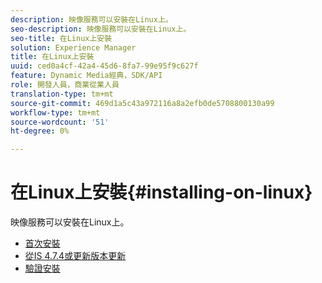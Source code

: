 ```yaml
---
description: 映像服務可以安裝在Linux上。
seo-description: 映像服務可以安裝在Linux上。
seo-title: 在Linux上安裝
solution: Experience Manager
title: 在Linux上安裝
uuid: ced0a4cf-42a4-45d6-8fa7-99e95f9c627f
feature: Dynamic Media經典，SDK/API
role: 開發人員，商業從業人員
translation-type: tm+mt
source-git-commit: 469d1a5c43a972116a8a2efb0de5708800130a99
workflow-type: tm+mt
source-wordcount: '51'
ht-degree: 0%

---
```



# 在Linux上安裝{#installing-on-linux}

映像服務可以安裝在Linux上。

* [首次安裝](t-first-install-lin.md)
* [從IS 4.7.4或更新版本更新](t-update-lin.md)
* [驗證安裝](t-verify-install-lin.md)
